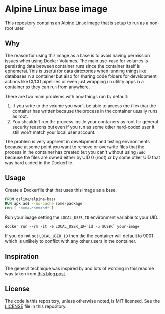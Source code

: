 # Alpine Linux base image

This repository contains an Alpine Linux image that is setup to run as a
non-root user.

## Why

The reason for using this image as a base is to avoid having permission issues
when using Docker Volumes. The main use-case for volumes is persisting data
between container runs since the container itself is ephemeral. This is useful
for data directories when running things like databases in a container but also
for sharing code folders for development actions like CI/CD pipelines or even
just wrapping up utility apps in a container so they can run from anywhere.

There are two main problems with how things run by default:

  1. If you write to the volume you won't be able to access the files that the
     container has written because the process in the container usually runs
     as root.
  2. You shouldn't run the process inside your containers as root for general
     security reasons but even if you run as some other hard-coded user it
     still won't match your local user account.

The problem is very apparent in development and testing environments because
at some point you want to remove or overwrite files that the process in the
container has created but you can't without using `sudo` because the files
are owned either by UID 0 (root) or by some other UID that was hard coded in
the Dockerfile.

## Usage

Create a Dockerfile that that uses this image as a base.

```dockerfile
FROM gslime/alpine-base
RUN apk add --no-cache some-package
CMD [ "some-command" ]
```

Run your image setting the `LOCAL_USER_ID` environment variable to your UID.

```console
docker run --rm -it -e LOCAL_USER_ID=`id -u $USER` your-image
```

If you do not set `LOCAL_USER_ID` then the the container will default to 9001
which is unlikely to conflict with any other users in the container.

## Inspiration

The general technique was inspired by and lots of wording in this readme was
taken from [this blog post](https://denibertovic.com/posts/handling-permissions-with-docker-volumes/).

## License

The code in this repository, unless otherwise noted, is MIT licensed. See the [LICENSE](LICENSE) file in this repository.